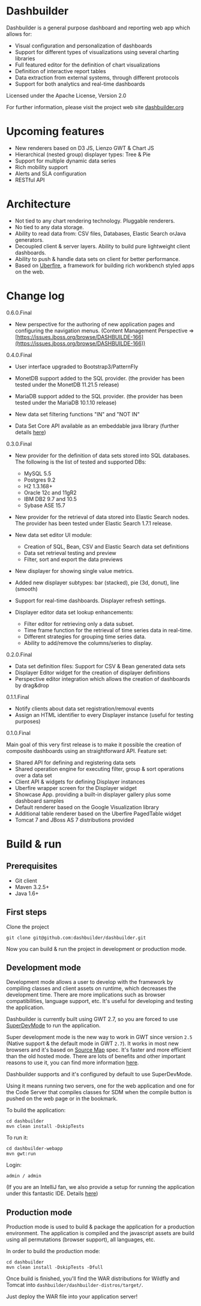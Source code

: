 Dashbuilder
===========

Dashbuilder is a general purpose dashboard and reporting web app which allows for:

* Visual configuration and personalization of dashboards
* Support for different types of visualizations using several charting libraries
* Full featured editor for the definition of chart visualizations
* Definition of interactive report tables
* Data extraction from external systems, through different protocols
* Support for both analytics and real-time dashboards

Licensed under the Apache License, Version 2.0

For further information, please visit the project web site <a href="http://dashbuilder.org" target="_blank">dashbuilder.org</a>

Upcoming features
=================

* New renderers based on D3 JS, Lienzo GWT & Chart JS
* Hierarchical (nested group) displayer types: Tree & Pie
* Support for multiple dynamic data series
* Rich mobility support
* Alerts and SLA configuration
* RESTful API

Architecture
=================

* Not tied to any chart rendering technology. Pluggable renderers.
* No tied to any data storage.
* Ability to read data from: CSV files, Databases, Elastic Search orJava generators.
* Decoupled client & server layers. Ability to build pure lightweight client dashboards.
* Ability to push & handle data sets on client for better performance.
* Based on <a href="http://www.uberfireframework.org" target="_blank">Uberfire</a>, a framework for building rich workbench styled apps on the web.

Change log
==========

0.6.0.Final

* New perspective for the authoring of new application pages and configuring the navigation menus.
 (Content Management Perspective => [https://issues.jboss.org/browse/DASHBUILDE-166](https://issues.jboss.org/browse/DASHBUILDE-166))

0.4.0.Final

* User interface upgraded to Bootstrap3/PatternFly

* MonetDB support added to the SQL provider.
  (the provider has been tested under the MonetDB 11.21.5 release)

* MariaDB support added to the SQL provider.
  (the provider has been tested under the MariaDB 10.1.10 release)

* New data set filtering functions "IN" and "NOT IN" 

* Data Set Core API available as an embeddable java library
  (further details [here](https://github.com/dgutierr/datasets-sample-project)) 

0.3.0.Final

* New provider for the definition of data sets stored into SQL databases.
  The following is the list of tested and supported DBs:

  - MySQL 5.5
  - Postgres 9.2
  - H2 1.3.168+
  - Oracle 12c and 11gR2
  - IBM DB2 9.7 and 10.5
  - Sybase ASE 15.7

* New provider for the retrieval of data stored into Elastic Search nodes.
  The provider has been tested under Elastic Search 1.7.1 release.

* New data set editor UI module:
    - Creation of SQL, Bean, CSV and Elastic Search data set definitions
    - Data set retrieval testing and preview
    - Filter, sort and export the data previews

* New displayer for showing single value metrics.

* Added new displayer subtypes: bar (stacked), pie (3d, donut), line (smooth)

* Support for real-time dashboards. Displayer refresh settings.

* Displayer editor data set lookup enhancements:
    - Filter editor for retrieving only a data subset.
    - Time frame function for the retrieval of time series data in real-time.
    - Different strategies for grouping time series data.
    - Ability to add/remove the columns/series to display.

0.2.0.Final

* Data set definition files: Support for CSV & Bean generated data sets
* Displayer Editor widget for the creation of displayer definitions
* Perspective editor integration which allows the creation of dashboards by drag&drop

0.1.1.Final

* Notify clients about data set registration/removal events
* Assign an HTML identifier to every Displayer instance (useful for testing purposes)

0.1.0.Final

Main goal of this very first release is to make it possible the creation of
composite dashboards using an straightforward API. Feature set:

* Shared API for defining and registering data sets
* Shared operation engine for executing filter, group & sort operations over a data set
* Client API & widgets for defining Displayer instances
* Uberfire wrapper screen for the Displayer widget
* Showcase App. providing a built-in displayer gallery plus some dashboard samples
* Default renderer based on the Google Visualization library
* Additional table renderer based on the Uberfire PagedTable widget
* Tomcat 7 and JBoss AS 7 distributions provided

Build & run
===========

Prerequisites
-------------
* Git client
* Maven 3.2.5+
* Java 1.6+

First steps
-----------

Clone the project

    git clone git@github.com:dashbuilder/dashbuilder.git

Now you can build & run the project in development or production mode.

Development mode
----------------

Development mode allows a user to develop with the framework by compiling classes and client assets on runtime, which decreases the development time. There are more implications such as browser compatibilities, language support, etc. It's useful for developing and testing the application.

Dashbuilder is currently built using GWT 2.7, so you are forced to use [SuperDevMode](http://www.gwtproject.org/articles/superdevmode.html) to run the application.

Super development mode is the new way to work in GWT since version <code>2.5</code> (Native support & the default mode in GWT <code>2.7</code>).
It works in most new browsers and it's based on [Source Map](https://docs.google.com/document/d/1U1RGAehQwRypUTovF1KRlpiOFze0b-_2gc6fAH0KY0k/edit?hl=en_US&pli=1&pli=1) spec. It's faster and more efficient than the old hosted mode. There are lots of benefits and other important reasons to use it, you can find more information [here](http://www.gwtproject.org/articles/superdevmode.html).

Dashbuilder supports and it's configured by default to use SuperDevMode.

Using it means running two servers, one for the web application and one for the Code Server that compiles classes for SDM when the compile button is pushed on the web page or in the bookmark.

To build the application:

    cd dashbuilder
    mvn clean install -DskipTests

To run it:

    cd dashbuilder-webapp
    mvn gwt:run

Login:

    admin / admin


(If you are an IntelliJ fan, we also provide a setup for running the application under this fantastic IDE. Details [here](https://groups.google.com/forum/#!topic/dashbuilder-development/tRa6AAMb8fM))

Production mode
---------------

Production mode is used to build & package the application for a production environment. The application is compiled and the javascript assets are build using all permutations (browser support), all languages, etc.

In order to build the production mode:

    cd dashbuilder
    mvn clean install -DskipTests -Dfull

Once build is finished, you'll find the WAR distributions for Wildfly and Tomcat into <code>dashbuilder/dashbuilder-distros/target/</code>.

Just deploy the WAR file into your application server!
